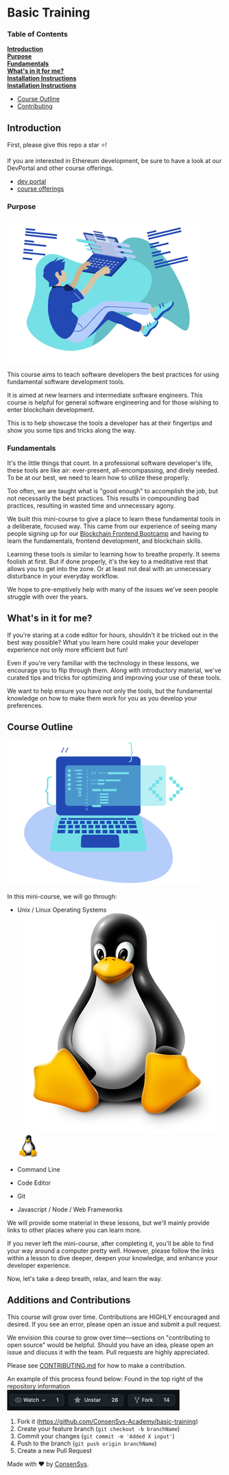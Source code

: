 # Basic Training

### Table of Contents

**[Introduction](#Introduction)**<br>
**[Purpose](#Purpose)**<br>
**[Fundamentals](#Fundamentals)**<br>
**[What's in it for me?](#What's-in-it-for-me?)**<br>
**[Installation Instructions](#Introduction)**<br>
**[Installation Instructions](#Introduction)**<br>

- [Course Outline](##Course-Outline)
- [Contributing](##Additions-and-Contributions)

## Introduction

First, please give this repo a star ⭐️!

If you are interested in Ethereum development, be sure to have a look at our DevPortal and other course offerings.

- [dev portal](https://consensys.net/developers/)
- [course offerings](https://consensys.net/academy/)

### Purpose

![code img](./img/codeImg.png)

This course aims to teach software developers the best practices for using fundamental software development tools.

It is aimed at new learners and intermediate software engineers. This course is helpful for general software engineering and for those wishing to enter blockchain development.

This is to help showcase the tools a developer has at their fingertips and show you some tips and tricks along the way.

### Fundamentals

It's the little things that count. In a professional software developer's life, these tools are like air: ever-present, all-encompassing, and direly needed. To be at our best, we need to learn how to utilize these properly.

Too often, we are taught what is "good enough" to accomplish the job, but not necessarily the best practices. This results in compounding bad practices, resulting in wasted time and unnecessary agony.

We built this mini-course to give a place to learn these fundamental tools in a deliberate, focused way. This came from our experience of seeing many people signing up for our [Blockchain Frontend Bootcamp](https://consensys.net/academy/bootcamp/) and having to learn the fundamentals, frontend development, and blockchain skills.

Learning these tools is similar to learning how to breathe properly. It seems foolish at first. But if done properly, it's the key to a meditative rest that allows you to get into the zone. Or at least not deal with an unnecessary disturbance in your everyday workflow.

We hope to pre-emptively help with many of the issues we've seen people struggle with over the years.

## What's in it for me?

If you're staring at a code editor for hours, shouldn't it be tricked out in the best way possible? What you learn here could make your developer experience not only more efficient but fun!

Even if you're very familiar with the technology in these lessons, we encourage you to flip through them. Along with introductory material, we've curated tips and tricks for optimizing and improving your use of these tools.

We want to help ensure you have not only the tools, but the fundamental knowledge on how to make them work for you as you develop your preferences.

## Course Outline

![code img](./img/laptop.png)

In this mini-course, we will go through:

- Unix / Linux Operating Systems
  ![code img](./img/linux.png)
  <img src = "img/linux.png" width="50">

- Command Line
- Code Editor
- Git
- Javascript / Node / Web Frameworks

We will provide some material in these lessons, but we'll mainly provide links to other places where you can learn more.

If you never left the mini-course, after completing it, you'll be able to find your way around a computer pretty well. However, please follow the links within a lesson to dive deeper, deepen your knowledge, and enhance your developer experience.

Now, let's take a deep breath, relax, and learn the way.

## Additions and Contributions

This course will grow over time. Contributions are HIGHLY encouraged and desired. If you see an error, please open an issue and submit a pull request.

We envision this course to grow over time—sections on "contributing to open source" would be helpful. Should you have an idea, please open an issue and discuss it with the team. Pull requests are highly appreciated.

Please see [CONTRIBUTING.md](./CONTRIBUTING.md) for how to make a contribution.

An example of this process found below:
Found in the top right of the repository information ![fork location](./img/fork.png)

1. Fork it (<https://github.com/ConsenSys-Academy/basic-training>)
2. Create your feature branch (`git checkout -b branchName`)
3. Commit your changes (`git commit -m 'Added X input'`)
4. Push to the branch (`git push origin branchName`)
5. Create a new Pull Request

Made with ♥️ by [ConsenSys](https://consensys.net/).
